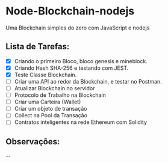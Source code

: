 ﻿# Node-Blockchain-nodejs 
 
Uma Blockchain simples do zero com JavaScript e nodejs

## Lista de Tarefas:

- [x] Criando o primeiro Bloco, bloco genesis e mineblock. 
- [x] Criando Hash SHA-256 e testando com JEST. 
- [x] Teste Classe Blockchain. 
- [ ] Criar uma API ao redor da Blockchain, e testar no Postman.
- [ ] Atualizar Blockchain no servidor
- [ ] Protocolo de Trabalho na Blockchain
- [ ] Criar uma Carteira (Wallet)
- [ ] Criar um objeto de transação
- [ ] Collect na Pool da Transação 
- [ ] Contratos inteligentes na rede Ethereum com Solidity

## Observações:
--








